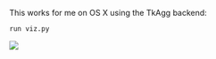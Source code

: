 This works for me on OS X using the TkAgg backend:

```bash
run viz.py
```

![](https://i.imgur.com/GbwrhWU.gif)
